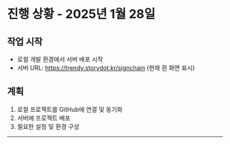 # 진행 상황 - 2025년 1월 28일

## 작업 시작
- 로컬 개발 환경에서 서버 배포 시작
- 서버 URL: https://trendy.storydot.kr/signchain (현재 흰 화면 표시)

## 계획
1. 로컬 프로젝트를 GitHub에 연결 및 동기화
2. 서버에 프로젝트 배포
3. 필요한 설정 및 환경 구성

---
